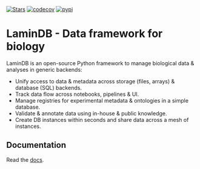 [![Stars](https://img.shields.io/github/stars/laminlabs/lamindb?logo=GitHub&color=yellow)](https://github.com/laminlabs/lamindb)
[![codecov](https://codecov.io/gh/laminlabs/lamindb/branch/main/graph/badge.svg?token=VKMRJ7OWR3)](https://codecov.io/gh/laminlabs/lamindb)
[![pypi](https://img.shields.io/pypi/v/lamindb?color=blue&label=pypi%20package)](https://pypi.org/project/lamindb)

# LaminDB - Data framework for biology

LaminDB is an open-source Python framework to manage biological data & analyses in generic backends:

- Unify access to data & metadata across storage (files, arrays) & database (SQL) backends.
- Track data flow across notebooks, pipelines & UI.
- Manage registries for experimental metadata & ontologies in a simple database.
- Validate & annotate data using in-house & public knowledge.
- Create DB instances within seconds and share data across a mesh of instances.

## Documentation

Read the [docs](https://lamin.ai/docs).
